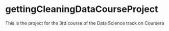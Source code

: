 gettingCleaningDataCourseProject
================================

This is the project for the 3rd course of the Data Science track on Coursera
